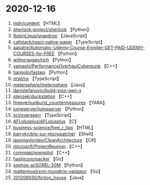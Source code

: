 # 2020-12-16

1. [mdn/content](https://github.com/mdn/content) 【HTML】
2. [sherlock-project/sherlock](https://github.com/sherlock-project/sherlock) 【Python】
3. [RobinLinus/snapdrop](https://github.com/RobinLinus/snapdrop) 【JavaScript】
4. [callstack/react-native-paper](https://github.com/callstack/react-native-paper) 【TypeScript】
5. [aapatre/Automatic-Udemy-Course-Enroller-GET-PAID-UDEMY-COURSES-for-FREE](https://github.com/aapatre/Automatic-Udemy-Course-Enroller-GET-PAID-UDEMY-COURSES-for-FREE) 【Python】
6. [willmcgugan/rich](https://github.com/willmcgugan/rich) 【Python】
7. [yamashi/PerformanceOverhaulCyberpunk](https://github.com/yamashi/PerformanceOverhaulCyberpunk) 【C++】
8. [tiangolo/fastapi](https://github.com/tiangolo/fastapi) 【Python】
9. [nrwl/nx](https://github.com/nrwl/nx) 【TypeScript】
10. [metersphere/metersphere](https://github.com/metersphere/metersphere) 【Java】
11. [danistefanovic/build-your-own-x](https://github.com/danistefanovic/build-your-own-x) 
12. [stenzek/duckstation](https://github.com/stenzek/duckstation) 【C++】
13. [fireeye/sunburst_countermeasures](https://github.com/fireeye/sunburst_countermeasures) 【YARA】
14. [jumpserver/jumpserver](https://github.com/jumpserver/jumpserver) 【Python】
15. [sct/overseerr](https://github.com/sct/overseerr) 【TypeScript】
16. [AFLplusplus/AFLplusplus](https://github.com/AFLplusplus/AFLplusplus) 【C】
17. [business-science/free_r_tips](https://github.com/business-science/free_r_tips) 【HTML】
18. [barrykn/big-sur-micropatcher](https://github.com/barrykn/big-sur-micropatcher) 【Shell】
19. [jasontaylordev/CleanArchitecture](https://github.com/jasontaylordev/CleanArchitecture) 【C#】
20. [microsoft/ProjectReunion](https://github.com/microsoft/ProjectReunion) 【C++】
21. [commaai/openpilot](https://github.com/commaai/openpilot) 【C++】
22. [hashicorp/packer](https://github.com/hashicorp/packer) 【Go】
23. [sophos-ai/SOREL-20M](https://github.com/sophos-ai/SOREL-20M) 【Python】
24. [mattermost/xml-roundtrip-validator](https://github.com/mattermost/xml-roundtrip-validator) 【Go】
25. [201206030/fiction_house](https://github.com/201206030/fiction_house) 【Java】
